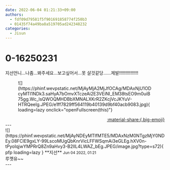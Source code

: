 ```yaml
---
date: 2022-06-04 01:21:33+09:00
authors:
  - fdf09d79581f5f901691858774f250b3
  - 01435f74a49ba8a519705ad242348232
categories:
  - Jisun
---
```


# 0-16250231

<div class="post-container" markdown="1">
<div class="content-container md-sidebar__scrollwrap" markdown="1">

지선언니...나좀...봐주세요...보고싶어서...못 살것같당......제발!!!!!!!!!!!!!!!
<figure markdown="1">
![](https://phinf.wevpstatic.net/MjAyMjA2MjJfOCAg/MDAxNjU1ODcyMTI1NDk3.saHyA7bOmvXTczeAi2E3VEiNI_EM38tsEO9m0uiB75gg.Wc_lsQWOQMHDBbXMNALXKrR2ZKcjVcJKYuV-HTRQeeIg.JPEG/e1ff7829ff564119b40139d9bf40acb9083.jpg){ loading=lazy onclick="openFullscreen(this)"}
</figure>


</div>
</div>

<div style="text-align: right;" markdown="1">
<a href="https://weverse.io/fromis9/fanpost/0-16250231" style="text-align: right;">:material-share:{.big-emoji}</a>
</div>
---

<div class="comments-container md-sidebar__scrollwrap" markdown="1">
<div class="comment" markdown="1">
<div class='id-container' markdown="1">
![](https://phinf.wevpstatic.net/MjAyNDEyMTlfMTE5/MDAxNzM0NTgzMjY0NDEy.08FClE9gxLY-99LscoMUgQbKnrVicLFFWSqmAi3eGLEg.hXV0n-tPyoIqjwYMPRrQ8Zn9aHvy3-B2llL4LWAZ_bEg.JPEG/image.jpg?type=s72){ pfp loading=lazy }
**<span class="artist">지선</span>** <small>Jun 04 2022, 01:21</small><br>
</div>
<div class='comment-body' markdown="1">
루껫유~~
</div>
</div>
</div>
---

